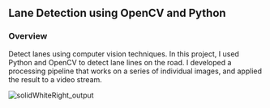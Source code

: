 ## Lane Detection using OpenCV and Python

### Overview

Detect lanes using computer vision techniques. In this project, I used Python and OpenCV to detect lane lines on the road. I developed a processing pipeline that works on a series of individual images, and applied the result to a video stream.



![solidWhiteRight_output](https://user-images.githubusercontent.com/81799459/236697500-a4190b06-e3ce-4cdc-b203-fe8d0b845725.gif)


